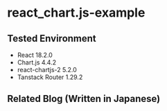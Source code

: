 # react_chart.js-example
## Tested Environment

- React 18.2.0
- Chart.js 4.4.2
- react-chartjs-2 5.2.0
- Tanstack Router 1.29.2

## Related Blog (Written in Japanese)